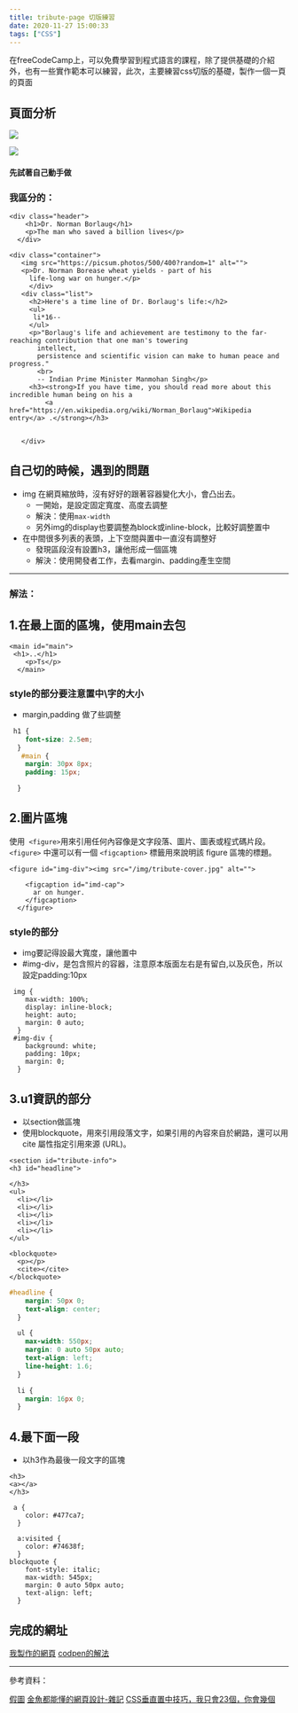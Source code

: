 ```yaml
---
title: tribute-page 切版練習
date: 2020-11-27 15:00:33
tags: ["CSS"]
---
```

在freeCodeCamp上，可以免費學習到程式語言的課程，除了提供基礎的介紹外，也有一些實作範本可以練習，此次，主要練習css切版的基礎，製作一個一頁的頁面

## 頁面分析
![](https://i.imgur.com/HfmFPC0.png)

![](https://i.imgur.com/hGHbOHb.png)



#### 先試著自己動手做
### 我區分的：
```htmlembedded
<div class="header">
    <h1>Dr. Norman Borlaug</h1>
    <p>The man who saved a billion lives</p>
  </div>
 ```
 ```htmlembedded
 <div class="container">
    <img src="https://picsum.photos/500/400?random=1" alt="">
    <p>Dr. Norman Borease wheat yields - part of his
      life-long war on hunger.</p>
      </div>
    <div class="list">
      <h2>Here's a time line of Dr. Borlaug's life:</h2>
      <ul>
       li*16--
      </ul>
      <p>"Borlaug's life and achievement are testimony to the far-reaching contribution that one man's towering
        intellect,
        persistence and scientific vision can make to human peace and progress."
        <br>
        -- Indian Prime Minister Manmohan Singh</p>
      <h3><strong>If you have time, you should read more about this incredible human being on his a
          <a href="https://en.wikipedia.org/wiki/Norman_Borlaug">Wikipedia entry</a> .</strong></h3>


    </div>
 ```
 ## 自己切的時候，遇到的問題
 * img 在網頁縮放時，沒有好好的跟著容器變化大小，會凸出去。
     * 一開始，是設定固定寬度、高度去調整
     * 解決：使用`max-width`
     * 另外img的display也要調整為block或inline-block，比較好調整置中
* 在中間很多列表的表頭，上下空間與置中一直沒有調整好
    * 發現區段沒有設置h3，讓他形成一個區塊
    * 解決：使用開發者工作，去看margin、padding產生空間


---

### 解法：

## 1.在最上面的區塊，使用main去包
```htmlembedded=
<main id="main">
 <h1>..</h1>
    <p>Ts</p>
  </main>
```
### style的部分要注意置中\字的大小
* margin,padding 做了些調整
```css
 h1 {
    font-size: 2.5em;
  }
   #main {
    margin: 30px 8px;
    padding: 15px;

  }
```

## 2.圖片區塊

使用` <figure>`用來引用任何內容像是文字段落、圖片、圖表或程式碼片段。`<figure>` 中還可以有一個 `<figcaption>` 標籤用來說明該 figure 區塊的標題。

```htmlembedded=
<figure id="img-div"><img src="/img/tribute-cover.jpg" alt="">

    <figcaption id="imd-cap">
      ar on hunger.
    </figcaption>
  </figure>
```

### style的部分
* img要記得設最大寬度，讓他置中
* #img-div，是包含照片的容器，注意原本版面左右是有留白,以及灰色，所以設定padding:10px
```css=
 img {
    max-width: 100%;
    display: inline-block;
    height: auto;
    margin: 0 auto;
  }
 #img-div {
    background: white;
    padding: 10px;
    margin: 0;
  }
```
## 3.u1資訊的部分
* 以section做區塊
* 使用blockquote，用來引用段落文字，如果引用的內容來自於網路，還可以用 cite 屬性指定引用來源 (URL)。


```htmlembedded
<section id="tribute-info">
<h3 id="headline">

</h3>
<ul>
  <li></li>
  <li></li>
  <li></li>
  <li></li>
  <li></li>
</ul>

<blockquote>
  <p></p>
  <cite></cite>
</blockquote>

```

```css
#headline {
    margin: 50px 0;
    text-align: center;
  }

  ul {
    max-width: 550px;
    margin: 0 auto 50px auto;
    text-align: left;
    line-height: 1.6;
  }

  li {
    margin: 16px 0;
  }
```




## 4.最下面一段

* 以h3作為最後一段文字的區塊

```htmlembedded
<h3>
<a></a>
</h3>
```
```css=
 a {
    color: #477ca7;
  }

  a:visited {
    color: #74638f;
  }
blockquote {
    font-style: italic;
    max-width: 545px;
    margin: 0 auto 50px auto;
    text-align: left;
  }
```


## 完成的網址
[我製作的網頁](https://eva813.github.io/my-projects/tribute-page.html)
[codpen的解法](https://eva813.github.io/my-projects/tribute-page(v2).html)

---

參考資料：

[假圖](https://chupainotebook.blogspot.com/2019/02/blog-post.html?utm_source=feedburner&utm_medium=feed&utm_campaign=Feed:+blogspot/SMcpvm+(+%E7%AB%B9%E7%99%BD%E8%A8%98%E4%BA%8B%E6%9C%AC)&m=1)
[金魚都能懂的網頁設計-雜記](https://medium.com/chloelo925/%E9%87%91%E9%AD%9A%E9%83%BD%E8%83%BD%E6%87%82%E7%9A%84%E7%B6%B2%E9%A0%81%E8%A8%AD%E8%A8%88-%E9%9B%9C%E8%A8%98-1e6068054e4a)
[CSS垂直置中技巧，我只會23個，你會幾個](http://csscoke.com/2018/08/21/css-vertical-align/)
